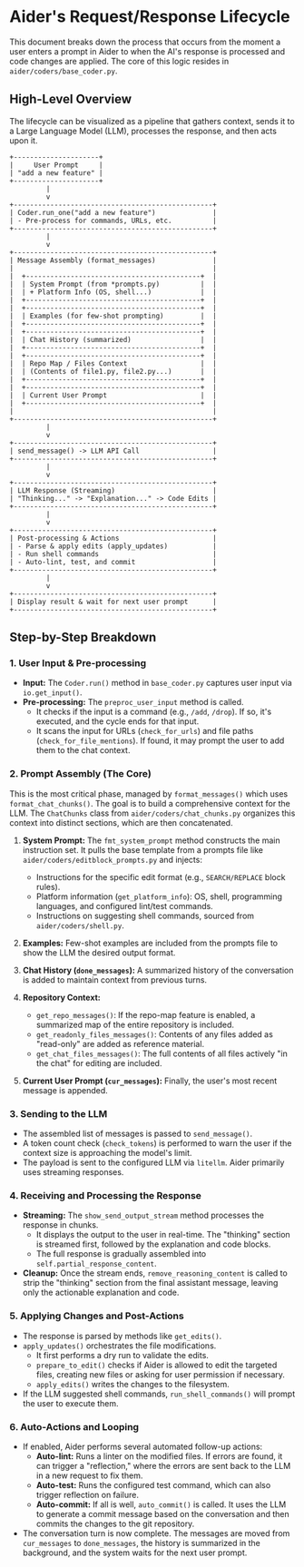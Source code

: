 # Aider's Request/Response Lifecycle

This document breaks down the process that occurs from the moment a user enters a prompt in Aider to when the AI's response is processed and code changes are applied. The core of this logic resides in `aider/coders/base_coder.py`.

## High-Level Overview

The lifecycle can be visualized as a pipeline that gathers context, sends it to a Large Language Model (LLM), processes the response, and then acts upon it.

```text
+---------------------+
|     User Prompt     |
| "add a new feature" |
+---------------------+
         |
         v
+-------------------------------------------------+
| Coder.run_one("add a new feature")              |
| - Pre-process for commands, URLs, etc.          |
+-------------------------------------------------+
         |
         v
+-------------------------------------------------+
| Message Assembly (format_messages)              |
|                                                 |
|  +-------------------------------------------+  |
|  | System Prompt (from *prompts.py)          |  |
|  | + Platform Info (OS, shell...)            |  |
|  +-------------------------------------------+  |
|  +-------------------------------------------+  |
|  | Examples (for few-shot prompting)         |  |
|  +-------------------------------------------+  |
|  +-------------------------------------------+  |
|  | Chat History (summarized)                 |  |
|  +-------------------------------------------+  |
|  +-------------------------------------------+  |
|  | Repo Map / Files Context                  |  |
|  | (Contents of file1.py, file2.py...)       |  |
|  +-------------------------------------------+  |
|  +-------------------------------------------+  |
|  | Current User Prompt                       |  |
|  +-------------------------------------------+  |
|                                                 |
+-------------------------------------------------+
         |
         v
+-------------------------------------------------+
| send_message() -> LLM API Call                  |
+-------------------------------------------------+
         |
         v
+-------------------------------------------------+
| LLM Response (Streaming)                        |
| "Thinking..." -> "Explanation..." -> Code Edits |
+-------------------------------------------------+
         |
         v
+-------------------------------------------------+
| Post-processing & Actions                       |
| - Parse & apply edits (apply_updates)           |
| - Run shell commands                            |
| - Auto-lint, test, and commit                   |
+-------------------------------------------------+
         |
         v
+-------------------------------------------------+
| Display result & wait for next user prompt      |
+-------------------------------------------------+

```

## Step-by-Step Breakdown

### 1. User Input & Pre-processing

- **Input:** The `Coder.run()` method in `base_coder.py` captures user input via `io.get_input()`.
- **Pre-processing:** The `preproc_user_input` method is called.
    - It checks if the input is a command (e.g., `/add`, `/drop`). If so, it's executed, and the cycle ends for that input.
    - It scans the input for URLs (`check_for_urls`) and file paths (`check_for_file_mentions`). If found, it may prompt the user to add them to the chat context.

### 2. Prompt Assembly (The Core)

This is the most critical phase, managed by `format_messages()` which uses `format_chat_chunks()`. The goal is to build a comprehensive context for the LLM. The `ChatChunks` class from `aider/coders/chat_chunks.py` organizes this context into distinct sections, which are then concatenated.

1.  **System Prompt:** The `fmt_system_prompt` method constructs the main instruction set. It pulls the base template from a prompts file like `aider/coders/editblock_prompts.py` and injects:
    *   Instructions for the specific edit format (e.g., `SEARCH/REPLACE` block rules).
    *   Platform information (`get_platform_info`): OS, shell, programming languages, and configured lint/test commands.
    *   Instructions on suggesting shell commands, sourced from `aider/coders/shell.py`.

2.  **Examples:** Few-shot examples are included from the prompts file to show the LLM the desired output format.

3.  **Chat History (`done_messages`):** A summarized history of the conversation is added to maintain context from previous turns.

4.  **Repository Context:**
    *   `get_repo_messages()`: If the repo-map feature is enabled, a summarized map of the entire repository is included.
    *   `get_readonly_files_messages()`: Contents of any files added as "read-only" are added as reference material.
    *   `get_chat_files_messages()`: The full contents of all files actively "in the chat" for editing are included.

5.  **Current User Prompt (`cur_messages`):** Finally, the user's most recent message is appended.

### 3. Sending to the LLM

- The assembled list of messages is passed to `send_message()`.
- A token count check (`check_tokens`) is performed to warn the user if the context size is approaching the model's limit.
- The payload is sent to the configured LLM via `litellm`. Aider primarily uses streaming responses.

### 4. Receiving and Processing the Response

- **Streaming:** The `show_send_output_stream` method processes the response in chunks.
    - It displays the output to the user in real-time. The "thinking" section is streamed first, followed by the explanation and code blocks.
    - The full response is gradually assembled into `self.partial_response_content`.
- **Cleanup:** Once the stream ends, `remove_reasoning_content` is called to strip the "thinking" section from the final assistant message, leaving only the actionable explanation and code.

### 5. Applying Changes and Post-Actions

- The response is parsed by methods like `get_edits()`.
- `apply_updates()` orchestrates the file modifications.
    - It first performs a dry run to validate the edits.
    - `prepare_to_edit()` checks if Aider is allowed to edit the targeted files, creating new files or asking for user permission if necessary.
    - `apply_edits()` writes the changes to the filesystem.
- If the LLM suggested shell commands, `run_shell_commands()` will prompt the user to execute them.

### 6. Auto-Actions and Looping

- If enabled, Aider performs several automated follow-up actions:
    - **Auto-lint:** Runs a linter on the modified files. If errors are found, it can trigger a "reflection," where the errors are sent back to the LLM in a new request to fix them.
    - **Auto-test:** Runs the configured test command, which can also trigger reflection on failure.
    - **Auto-commit:** If all is well, `auto_commit()` is called. It uses the LLM to generate a commit message based on the conversation and then commits the changes to the git repository.
- The conversation turn is now complete. The messages are moved from `cur_messages` to `done_messages`, the history is summarized in the background, and the system waits for the next user prompt.
